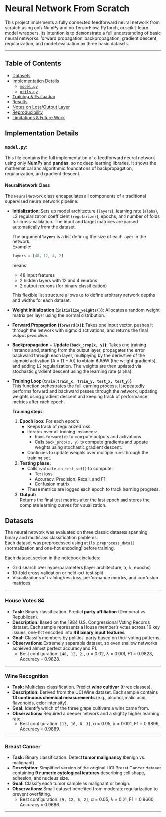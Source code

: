 # Neural Network From Scratch

This project implements a fully connected feedforward neural network from scratch using only NumPy and no TensorFlow, PyTorch, or scikit-learn model wrappers. Its intention is to demonstrate a full understanding of basic neural networks: forward propagation, backpropagation, gradient descent, regularization, and model evaluation on three basic datasets.

---


## Table of Contents
- [Datasets](#datasets)
- [Implementation Details](#implementation-details)
  - [`model.py`](#modelpy)
  - [`utils.py`](#utilspy)
- [Training & Evaluation](#training--evaluation)
- [Results](#results)
- [Notes on Loss/Output Layer](#notes-on-lossoutput-layer)
- [Reproducibility](#reproducibility)
- [Limitations & Future Work](#limitations--future-work)













## Implementation Details

### `model.py`:

This file contains the full implementation of a feedforward neural network using only **NumPy** and **pandas**, so no deep learning libraries. It shows the mathematical and algorithmic foundations of backpropagation, regularization, and gradient descent.

#### NeuralNetwork Class
The `NeuralNetwork` class encapsulates all components of a traditional supervised neural network pipeline:

- **Initialization**: Sets up model architecture (`layers`), learning rate (`alpha`), L2 regularization coefficient (`regularizer`), epochs, and number of folds for cross-validation. The input and target matrices are parsed automatically from the dataset.

   The argument **`layers`** is a list defining the size of each layer in the network.  
    Example:  
    ```python
    layers = [48, 12, 4, 2]
    ```  
    means:
    - 48 input features  
    - 2 hidden layers with 12 and 4 neurons  
    - 2 output neurons (for binary classification)
      
  This flexible list structure allows us to define arbitrary network depths and widths for each dataset.

- **Weight Initialization (`initialize_weights()`)**: Allocates a random weight matrix per layer using the normal distribution.
  
- **Forward Propagation (`forward(X)`)**: Takes one input vector, pushes it through the network with sigmoid activations, and returns the final output prediction.
  
- **Backpropagation + Update (`back_prop(x, y)`)**: Takes one training instance and, starting from the output layer, propagates the error backward through each layer, multiplying by the derivative of the sigmoid activation (A × (1 − A)) to obtain ∂J/∂W (the weight gradients), and adding L2 regularization. The weights are then updated via stochastic gradient descent using the learning rate (alpha).
  
- **Training Loop (`train(train_x, train_y, test_x, test_y)`)**  
  This function orchestrates the full learning process. It repeatedly performs forward and backward passes through the network, updating weights using gradient descent and keeping track of performance metrics after each epoch.

  **Training steps:**
  1. **Epoch loop:** For each epoch:
     - Keeps track of regularized loss.
     - Iterates over all training instances:
       - Runs `forward(x)` to compute outputs and activations.
       - Calls `back_prop(x, y)` to compute gradients and update weights using stochastic gradient descent.
     - Continues to update weights over multiple runs through the training set.
  2. **Testing phase:**  
     - Calls `evaluate_on_test_set()` to compute:
        - Test loss  
        - Accuracy, Precision, Recall, and F1  
        - Confusion matrix  
     - These metrics are logged each epoch to track learning progress.
  3. **Output:**  
     Returns the final test metrics after the last epoch and stores the complete learning curves for visualization.



## Datasets

The neural network was evaluated on three classic datasets spanning binary and multiclass classification problems.  
Each dataset was preprocessed using `utils.preprocess_data()` (normalization and one-hot encoding) before training.

Each dataset section in the notebook includes:
- Grid search over hyperparameters (layer architecture, α, λ, epochs)
- 10-fold cross-validation or held-out test split
- Visualizations of training/test loss, performance metrics, and confusion matrices

---

### House Votes 84
- **Task:** Binary classification. Predict **party affiliation** (Democrat vs. Republican).  
- **Description:** Based on the 1984 U.S. Congressional Voting Records dataset. Each sample represents a House member’s votes across 16 key issues, one-hot encoded into **48 binary input features**.  
- **Goal:** Classify members by political party based on their voting patterns.  
- **Observations:** Extremely separable dataset, so even shallow networks achieved almost perfect accuracy and F1.  
  - Best configuration: `[48, 12, 2]`, α = 0.02, λ = 0.001, F1 = 0.9823, Accuracy = 0.9828.

---

### Wine Recognition
- **Task:** Multiclass classification. Predict **wine cultivar** (three classes).  
- **Description:** Derived from the UCI Wine dataset. Each sample contains **13 continuous chemical measurements** (e.g., alcohol, malic acid, flavonoids, color intensity).  
- **Goal:** Identify which of the three grape cultivars a wine came from.  
- **Observations:** Required a deeper network and a slightly higher learning rate.  
  - Best configuration: `[13, 16, 8, 3]`, α = 0.05, λ = 0.001, F1 = 0.9896, Accuracy = 0.9889.

---

### Breast Cancer
- **Task:** Binary classification. Detect **tumor malignancy** (benign vs. malignant).  
- **Description:** Simplified version of the original UCI Breast Cancer dataset containing **9 numeric cytological features** describing cell shape, adhesion, and nucleus size.  
- **Goal:** Classify each tumor sample as malignant or benign.  
- **Observations:** Small dataset benefited from moderate regularization to prevent overfitting.  
  - Best configuration: `[9, 12, 6, 2]`, α = 0.05, λ = 0.01, F1 = 0.9660, Accuracy = 0.9686.

---






